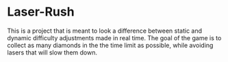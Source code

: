 # Laser-Rush
This is a project that is meant to look a difference between static and dynamic difficulty adjustments made in real time. 
The goal of the game is to collect as many diamonds in the the time limit as possible, while avoiding lasers that will slow them down.

